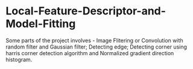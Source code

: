 # Local-Feature-Descriptor-and-Model-Fitting
Some parts of the project involves - 
Image Flitering or Convolution with random filter and Gaussian filter;
Detecting edge;
Detecting corner using harris corner detection algorithm and 
Normalized gradient direction histogram.
